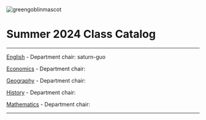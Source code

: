 ![greengoblinmascot](media/gg.jpeg)
# Summer 2024 Class Catalog
---

[English](english.md) - Department chair: saturn-guo

[Economics](economics.md) - Department chair: <github username> 

[Geography](geography.md) - Department chair: <github username>

[History](history.md) - Department chair: <github username>

[Mathematics](math.md) - Department chair: <github username>

---

